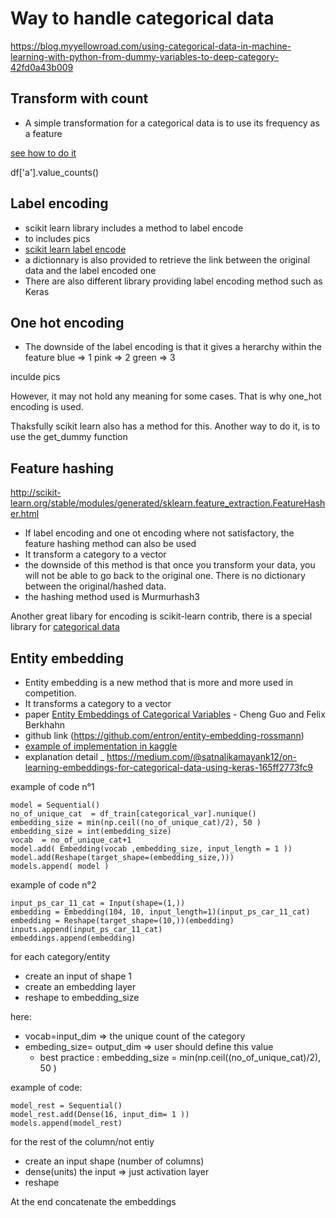 # Way to handle categorical data

https://blog.myyellowroad.com/using-categorical-data-in-machine-learning-with-python-from-dummy-variables-to-deep-category-42fd0a43b009

## Transform with count
- A simple transformation for a categorical data is to use its frequency as a feature

[see how to do it](https://stackoverflow.com/questions/22391433/count-the-frequency-that-a-value-occurs-in-a-dataframe-column)

df['a'].value_counts()


## Label encoding
- scikit learn library includes a method to label encode
- to includes pics
- [scikit learn label encode](http://scikit-learn.org/stable/modules/generated/sklearn.preprocessing.LabelEncoder.html)
- a dictionnary is also provided to retrieve the link between the original data and the label encoded one
- There are also different library providing label encoding method such as Keras



## One hot encoding
- The downside of the label encoding is that it gives a herarchy within the feature 
blue => 1
pink => 2
green => 3

inculde pics

However, it may not hold any meaning for some cases. That is why one_hot encoding is used.

Thaksfully scikit learn also has a method for this.
Another way to do it, is to use the get_dummy function

## Feature hashing
http://scikit-learn.org/stable/modules/generated/sklearn.feature_extraction.FeatureHasher.html
- If label encoding and one ot encoding where not satisfactory, the feature hashing method can also be used
- It transform a category to a vector
- the downside of this method is that once you transform your data, you will not be able to go back to the original one. There is no dictionary between the original/hashed data.
- the hashing method used is Murmurhash3

Another great libary for encoding is scikit-learn contrib, there is a special library for [categorical data](https://github.com/scikit-learn-contrib/categorical-encoding)

## Entity embedding
- Entity embedding is a new method that is more and more used in competition.
- It transforms a category to a vector
- paper [Entity Embeddings of Categorical Variables](https://arxiv.org/pdf/1604.06737.pdf) - Cheng  Guo and  Felix  Berkhahn
-  github link (https://github.com/entron/entity-embedding-rossmann)
- [example of implementation in kaggle](https://www.kaggle.com/aquatic/entity-embedding-neural-net)
- explanation detail _ https://medium.com/@satnalikamayank12/on-learning-embeddings-for-categorical-data-using-keras-165ff2773fc9

example of code n°1

    model = Sequential()
    no_of_unique_cat  = df_train[categorical_var].nunique()
    embedding_size = min(np.ceil((no_of_unique_cat)/2), 50 )
    embedding_size = int(embedding_size)
    vocab  = no_of_unique_cat+1
    model.add( Embedding(vocab ,embedding_size, input_length = 1 ))
    model.add(Reshape(target_shape=(embedding_size,)))
    models.append( model )
    
example of code n°2

    input_ps_car_11_cat = Input(shape=(1,))
    embedding = Embedding(104, 10, input_length=1)(input_ps_car_11_cat)
    embedding = Reshape(target_shape=(10,))(embedding)
    inputs.append(input_ps_car_11_cat)
    embeddings.append(embedding)
    
for each category/entity
- create an input of shape 1
- create an embedding layer
- reshape to embedding_size


here: 
- vocab=input_dim             => the unique count of the category
- embeding_size= output_dim   => user should define this value 
    - best practice : embedding_size = min(np.ceil((no_of_unique_cat)/2), 50 )

example of code:

    model_rest = Sequential()
    model_rest.add(Dense(16, input_dim= 1 ))
    models.append(model_rest)

for the rest of the column/not entiy
- create an input shape (number of columns)
- dense(units) the input => just activation layer
- reshape

At the end 
concatenate the embeddings
